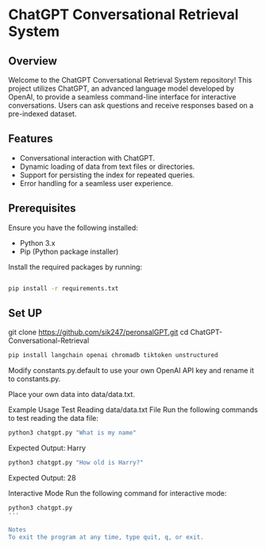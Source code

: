# ChatGPT Conversational Retrieval System

## Overview

Welcome to the ChatGPT Conversational Retrieval System repository! This project utilizes ChatGPT, an advanced language model developed by OpenAI, to provide a seamless command-line interface for interactive conversations. Users can ask questions and receive responses based on a pre-indexed dataset.

## Features

- Conversational interaction with ChatGPT.
- Dynamic loading of data from text files or directories.
- Support for persisting the index for repeated queries.
- Error handling for a seamless user experience.

## Prerequisites

Ensure you have the following installed:

- Python 3.x
- Pip (Python package installer)

Install the required packages by running:

```bash

pip install -r requirements.txt
```


## Set UP
git clone https://github.com/sik247/peronsalGPT.git
cd ChatGPT-Conversational-Retrieval

```bash
pip install langchain openai chromadb tiktoken unstructured
```

Modify constants.py.default to use your own OpenAI API key and rename it to constants.py.

Place your own data into data/data.txt.

Example Usage
Test Reading data/data.txt File
Run the following commands to test reading the data file:


```bash
python3 chatgpt.py "What is my name"
```
Expected Output: Harry

```bash
python3 chatgpt.py "How old is Harry?"
```
Expected Output: 28


Interactive Mode
Run the following command for interactive mode:
```bash
python3 chatgpt.py
'''

Notes
To exit the program at any time, type quit, q, or exit.
